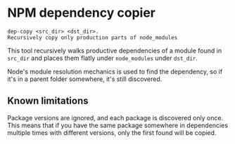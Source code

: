 # NPM dependency copier

```
dep-copy <src_dir> <dst_dir>. 
Recursively copy only production parts of node_modules
```

This tool recursively walks productive dependencies of a module found in
`src_dir` and places them flatly under `node_modules` under `dst_dir`.

Node's module resolution mechanics is used to find the dependency, so if it's in
a parent folder somewhere, it's still discovered.

## Known limitations

Package versions are ignored, and each package is discovered only once. This
means that if you have the same package somewhere in dependencies multiple times
with different versions, only the first found will be copied.
